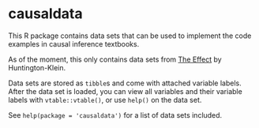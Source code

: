 # causaldata

This R package contains data sets that can be used to implement the code examples in causal inference textbooks.

As of the moment, this only contains data sets from [The Effect](http://www.nickchk.com/causalitybook.html) by Huntington-Klein.

Data sets are stored as `tibble`s and come with attached variable labels. After the data set is loaded, you can view all variables and their variable labels with `vtable::vtable()`, or use `help()` on the data set.

See `help(package = 'causaldata')` for a list of data sets included.